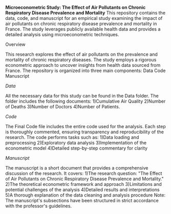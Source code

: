 **Microeconometric Study: The Effect of Air Pollutants on Chronic Respiratory Disease Prevalence and Mortality**
This repository contains the data, code, and manuscript for an empirical study examining the impact of air pollutants on chronic respiratory disease prevalence and mortality in France. The study leverages publicly available health data and provides a detailed analysis using microeconometric techniques.

Overview

This research explores the effect of air pollutants on the prevalence and mortality of chronic respiratory diseases. The study employs a rigorous econometric approach to uncover insights from health data sourced from France. The repository is organized into three main components:
Data
Code
Manuscript

_Data_

All the necessary data for this study can be found in the Data folder. The folder includes the following documents:
1)Cumulative Air Quality
2)Number of Deaths
3)Number of Doctors
4)Number of Patients.

_Code_

The Final Code file includes the entire code used for the analysis. Each step is thoroughly commented, ensuring transparency and reproducibility of the research. The code performs tasks such as:
1)Data loading and preprocessing
2)Exploratory data analysis
3)Implementation of the econometric model
4)Detailed step-by-step commentary for clarity

_Manuscript_

The manuscript is a short document that provides a comprehensive discussion of the research. It covers:
1)The research question: "The Effect of Air Pollutants on Chronic Respiratory Disease Prevalence and Mortality."
2)The theoretical econometric framework and approach
3)Limitations and potential challenges of the analysis
4)Detailed results and interpretations
5)A thorough explanation of the data cleaning and analysis procedure
Note: The manuscript's subsections have been structured in strict accordance with the professor's guidelines.

  
